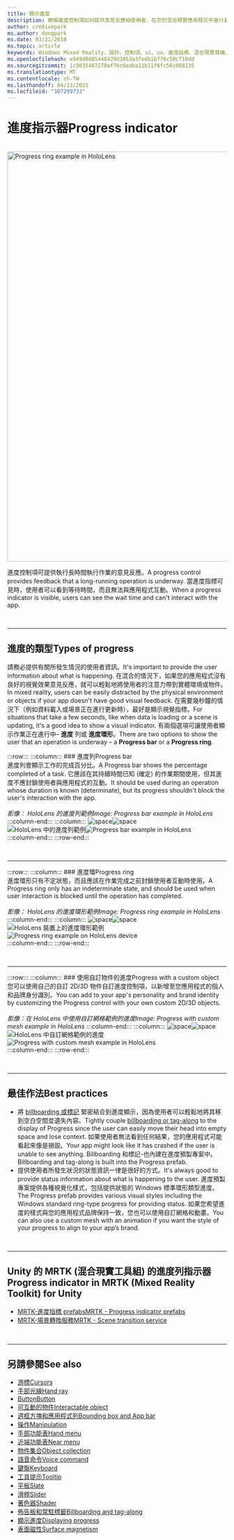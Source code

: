 ```yaml
---
title: 顯示進度
description: 瞭解進度控制項如何提供意見反應給使用者，在您的混合現實應用程式中進行長時間執行的作業。
author: cre8ivepark
ms.author: dongpark
ms.date: 03/21/2018
ms.topic: article
keywords: Windows Mixed Reality、設計、控制項、ui、ux、進度指標、混合現實耳機、windows Mixed Reality 耳機、虛擬實境耳機、HoloLens、MRTK、混合現實工具組
ms.openlocfilehash: e949d8805446429d3853a3fedb1b776c50c710dd
ms.sourcegitcommit: 1c9035487270af76c6eaba11b11f6fc56c008135
ms.translationtype: MT
ms.contentlocale: zh-TW
ms.lasthandoff: 04/13/2021
ms.locfileid: "107299733"
---
```

# <a name="progress-indicator"></a><span data-ttu-id="6db46-104">進度指示器</span><span class="sxs-lookup"><span data-stu-id="6db46-104">Progress indicator</span></span>

<br>

<img src="images/MRTK_ProgressIndicator.gif" alt="Progress ring example in HoloLens" width="940px">

<span data-ttu-id="6db46-105">進度控制項可提供執行長時間執行作業的意見反應。</span><span class="sxs-lookup"><span data-stu-id="6db46-105">A progress control provides feedback that a long-running operation is underway.</span></span> <span data-ttu-id="6db46-106">當進度指標可見時，使用者可以看到等待時間，而且無法與應用程式互動。</span><span class="sxs-lookup"><span data-stu-id="6db46-106">When a progress indicator is visible, users can see the wait time and can't interact with the app.</span></span>

<br>

---

## <a name="types-of-progress"></a><span data-ttu-id="6db46-107">進度的類型</span><span class="sxs-lookup"><span data-stu-id="6db46-107">Types of progress</span></span>

<span data-ttu-id="6db46-108">請務必提供有關所發生情況的使用者資訊。</span><span class="sxs-lookup"><span data-stu-id="6db46-108">It's important to provide the user information about what is happening.</span></span> <span data-ttu-id="6db46-109">在混合的情況下，如果您的應用程式沒有良好的視覺效果意見反應，就可以輕鬆地將使用者的注意力帶到實體環境或物件。</span><span class="sxs-lookup"><span data-stu-id="6db46-109">In mixed reality, users can be easily distracted by the physical environment or objects if your app doesn't have good visual feedback.</span></span> <span data-ttu-id="6db46-110">在需要幾秒鐘的情況下（例如資料載入或場景正在進行更新時），最好是顯示視覺指標。</span><span class="sxs-lookup"><span data-stu-id="6db46-110">For situations that take a few seconds, like when data is loading or a scene is updating, it's a good idea to show a visual indicator.</span></span> <span data-ttu-id="6db46-111">有兩個選項可讓使用者顯示作業正在進行中– **進度** 列或 **進度環形**。</span><span class="sxs-lookup"><span data-stu-id="6db46-111">There are two options to show the user that an operation is underway – a **Progress bar** or a **Progress ring**.</span></span>

:::row:::
    :::column:::
        ### <a name="progress-barbr"></a><span data-ttu-id="6db46-112">進度列</span><span class="sxs-lookup"><span data-stu-id="6db46-112">Progress bar</span></span><br>
        <span data-ttu-id="6db46-113">進度列會顯示工作的完成百分比。</span><span class="sxs-lookup"><span data-stu-id="6db46-113">A Progress bar shows the percentage completed of a task.</span></span> <span data-ttu-id="6db46-114">它應該在其持續時間已知 (確定) 的作業期間使用，但其進度不應封鎖使用者與應用程式的互動。</span><span class="sxs-lookup"><span data-stu-id="6db46-114">It should be used during an operation whose duration is known (determinate), but its progress shouldn't block the user's interaction with the app.</span></span><br>
        <br>
        <span data-ttu-id="6db46-115">*影像： HoloLens 的進度列範例*</span><span class="sxs-lookup"><span data-stu-id="6db46-115">*Image: Progress bar example in HoloLens*</span></span>
    :::column-end:::
        :::column:::
        <span data-ttu-id="6db46-116">![space](images/spacer-20x582.png)</span><span class="sxs-lookup"><span data-stu-id="6db46-116">![space](images/spacer-20x582.png)</span></span><br>
       <span data-ttu-id="6db46-117">![HoloLens 中的進度列範例](images/640px-progressbar.jpg)</span><span class="sxs-lookup"><span data-stu-id="6db46-117">![Progress bar example in HoloLens](images/640px-progressbar.jpg)</span></span><br>
    :::column-end:::
:::row-end:::

<br>

---

:::row:::
    :::column:::
        ### <a name="progress-ringbr"></a><span data-ttu-id="6db46-118">進度環</span><span class="sxs-lookup"><span data-stu-id="6db46-118">Progress ring</span></span><br>
        <span data-ttu-id="6db46-119">進度環形只有不定狀態，而且應該在作業完成之前封鎖使用者互動時使用。</span><span class="sxs-lookup"><span data-stu-id="6db46-119">A Progress ring only has an indeterminate state, and should be used when user interaction is blocked until the operation has completed.</span></span><br>
        <br>
        <span data-ttu-id="6db46-120">*影像： HoloLens 的進度環形範例*</span><span class="sxs-lookup"><span data-stu-id="6db46-120">*Image: Progress ring example in HoloLens*</span></span>
    :::column-end:::
        :::column:::
        <span data-ttu-id="6db46-121">![space](images/spacer-20x582.png)</span><span class="sxs-lookup"><span data-stu-id="6db46-121">![space](images/spacer-20x582.png)</span></span><br>
       <span data-ttu-id="6db46-122">![HoloLens 裝置上的進度環形範例](images/640px-progressring.jpg)</span><span class="sxs-lookup"><span data-stu-id="6db46-122">![Progress ring example on HoloLens device](images/640px-progressring.jpg)</span></span><br>
    :::column-end:::
:::row-end:::

<br>

---

:::row:::
    :::column:::
        ### <a name="progress-with-a-custom-objectbr"></a><span data-ttu-id="6db46-123">使用自訂物件的進度</span><span class="sxs-lookup"><span data-stu-id="6db46-123">Progress with a custom object</span></span><br>
        <span data-ttu-id="6db46-124">您可以使用自己的自訂 2D/3D 物件自訂進度控制項，以新增至您應用程式的個人和品牌身分識別。</span><span class="sxs-lookup"><span data-stu-id="6db46-124">You can add to your app's personality and brand identity by customizing the Progress control with your own custom 2D/3D objects.</span></span><br>
        <br>
        <span data-ttu-id="6db46-125">*影像：在 HoloLens 中使用自訂網格範例的進度*</span><span class="sxs-lookup"><span data-stu-id="6db46-125">*Image: Progress with custom mesh example in HoloLens*</span></span>
    :::column-end:::
        :::column:::
        <span data-ttu-id="6db46-126">![space](images/spacer-20x582.png)</span><span class="sxs-lookup"><span data-stu-id="6db46-126">![space](images/spacer-20x582.png)</span></span><br>
       <span data-ttu-id="6db46-127">![HoloLens 中自訂網格範例的進度](images/640px-progresscustom.jpg)</span><span class="sxs-lookup"><span data-stu-id="6db46-127">![Progress with custom mesh example in HoloLens](images/640px-progresscustom.jpg)</span></span><br>
    :::column-end:::
:::row-end:::

<br>

---

## <a name="best-practices"></a><span data-ttu-id="6db46-128">最佳作法</span><span class="sxs-lookup"><span data-stu-id="6db46-128">Best practices</span></span>

* <span data-ttu-id="6db46-129">將 [billboarding 或標記](billboarding-and-tag-along.md) 緊密結合到進度顯示，因為使用者可以輕鬆地將其移到空白空間並遺失內容。</span><span class="sxs-lookup"><span data-stu-id="6db46-129">Tightly couple [billboarding or tag-along](billboarding-and-tag-along.md) to the display of Progress since the user can easily move their head into empty space and lose context.</span></span> <span data-ttu-id="6db46-130">如果使用者無法看到任何結果，您的應用程式可能看起來像是損毀。</span><span class="sxs-lookup"><span data-stu-id="6db46-130">Your app might look like it has crashed if the user is unable to see anything.</span></span> <span data-ttu-id="6db46-131">Billboarding 和標記-也內建在進度預製專案中。</span><span class="sxs-lookup"><span data-stu-id="6db46-131">Billboarding and tag-along is built into the Progress prefab.</span></span>
* <span data-ttu-id="6db46-132">提供使用者所發生狀況的狀態資訊一律是很好的方式。</span><span class="sxs-lookup"><span data-stu-id="6db46-132">It's always good to provide status information about what is happening to the user.</span></span> <span data-ttu-id="6db46-133">進度預製專案提供各種視覺化樣式，包括提供狀態的 Windows 標準環形類型進度。</span><span class="sxs-lookup"><span data-stu-id="6db46-133">The Progress prefab provides various visual styles including the Windows standard ring-type progress for providing status.</span></span> <span data-ttu-id="6db46-134">如果您希望進度的樣式與您的應用程式品牌保持一致，您也可以使用自訂網格和動畫。</span><span class="sxs-lookup"><span data-stu-id="6db46-134">You can also use a custom mesh with an animation if you want the style of your progress to align to your app’s brand.</span></span>

<br>

---

## <a name="progress-indicator-in-mrtk-mixed-reality-toolkit-for-unity"></a><span data-ttu-id="6db46-135">Unity 的 MRTK (混合現實工具組) 的進度列指示器</span><span class="sxs-lookup"><span data-stu-id="6db46-135">Progress indicator in MRTK (Mixed Reality Toolkit) for Unity</span></span>

* [<span data-ttu-id="6db46-136">MRTK-進度指標 prefabs</span><span class="sxs-lookup"><span data-stu-id="6db46-136">MRTK - Progress indicator prefabs</span></span>](https://github.com/microsoft/MixedRealityToolkit-Unity/tree/main/Assets/MRTK/SDK/Features/UX/Prefabs/ProgressIndicators)
* [<span data-ttu-id="6db46-137">MRTK-場景轉換服務</span><span class="sxs-lookup"><span data-stu-id="6db46-137">MRTK - Scene transition service</span></span>](https://docs.microsoft.com/windows/mixed-reality/mrtk-unity/features/extensions/scene-transition-service)


<br>

---

## <a name="see-also"></a><span data-ttu-id="6db46-138">另請參閱</span><span class="sxs-lookup"><span data-stu-id="6db46-138">See also</span></span>

* [<span data-ttu-id="6db46-139">游標</span><span class="sxs-lookup"><span data-stu-id="6db46-139">Cursors</span></span>](cursors.md)
* [<span data-ttu-id="6db46-140">手部光線</span><span class="sxs-lookup"><span data-stu-id="6db46-140">Hand ray</span></span>](point-and-commit.md)
* [<span data-ttu-id="6db46-141">Button</span><span class="sxs-lookup"><span data-stu-id="6db46-141">Button</span></span>](button.md)
* [<span data-ttu-id="6db46-142">可互動的物件</span><span class="sxs-lookup"><span data-stu-id="6db46-142">Interactable object</span></span>](interactable-object.md)
* [<span data-ttu-id="6db46-143">週框方塊和應用程式列</span><span class="sxs-lookup"><span data-stu-id="6db46-143">Bounding box and App bar</span></span>](app-bar-and-bounding-box.md)
* [<span data-ttu-id="6db46-144">操作</span><span class="sxs-lookup"><span data-stu-id="6db46-144">Manipulation</span></span>](direct-manipulation.md)
* [<span data-ttu-id="6db46-145">手部功能表</span><span class="sxs-lookup"><span data-stu-id="6db46-145">Hand menu</span></span>](hand-menu.md)
* [<span data-ttu-id="6db46-146">近端功能表</span><span class="sxs-lookup"><span data-stu-id="6db46-146">Near menu</span></span>](near-menu.md)
* [<span data-ttu-id="6db46-147">物件集合</span><span class="sxs-lookup"><span data-stu-id="6db46-147">Object collection</span></span>](object-collection.md)
* [<span data-ttu-id="6db46-148">語音命令</span><span class="sxs-lookup"><span data-stu-id="6db46-148">Voice command</span></span>](voice-input.md)
* [<span data-ttu-id="6db46-149">鍵盤</span><span class="sxs-lookup"><span data-stu-id="6db46-149">Keyboard</span></span>](keyboard.md)
* [<span data-ttu-id="6db46-150">工具提示</span><span class="sxs-lookup"><span data-stu-id="6db46-150">Tooltip</span></span>](tooltip.md)
* [<span data-ttu-id="6db46-151">平板</span><span class="sxs-lookup"><span data-stu-id="6db46-151">Slate</span></span>](slate.md)
* [<span data-ttu-id="6db46-152">滑桿</span><span class="sxs-lookup"><span data-stu-id="6db46-152">Slider</span></span>](slider.md)
* [<span data-ttu-id="6db46-153">著色器</span><span class="sxs-lookup"><span data-stu-id="6db46-153">Shader</span></span>](shader.md)
* [<span data-ttu-id="6db46-154">佈告板和常駐標籤</span><span class="sxs-lookup"><span data-stu-id="6db46-154">Billboarding and tag-along</span></span>](billboarding-and-tag-along.md)
* [<span data-ttu-id="6db46-155">顯示進度</span><span class="sxs-lookup"><span data-stu-id="6db46-155">Displaying progress</span></span>](progress.md)
* [<span data-ttu-id="6db46-156">表面磁性</span><span class="sxs-lookup"><span data-stu-id="6db46-156">Surface magnetism</span></span>](surface-magnetism.md)
